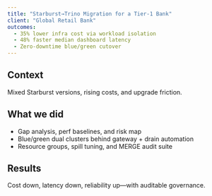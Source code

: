 ```yaml
---
title: "Starburst→Trino Migration for a Tier-1 Bank"
client: "Global Retail Bank"
outcomes:
  - 35% lower infra cost via workload isolation
  - 48% faster median dashboard latency
  - Zero-downtime blue/green cutover
---
```


## Context
Mixed Starburst versions, rising costs, and upgrade friction.

## What we did
- Gap analysis, perf baselines, and risk map
- Blue/green dual clusters behind gateway + drain automation
- Resource groups, spill tuning, and MERGE audit suite

## Results
Cost down, latency down, reliability up—with auditable governance.
